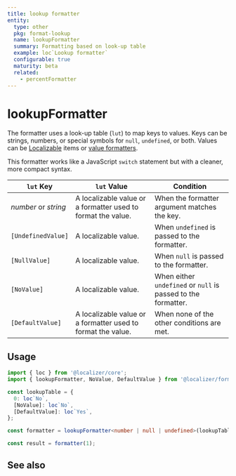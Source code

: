 ```yaml
---
title: lookup formatter
entity:
  type: other
  pkg: format-lookup
  name: lookupFormatter
  summary: Formatting based on look-up table
  example: loc`Lookup formatter`
  configurable: true
  maturity: beta
  related:
    - percentFormatter
---
```


# lookupFormatter <Preview /> <Package name="format-lookup"/>

The formatter uses a look-up table (`lut`) to map keys to values. Keys can be strings, numbers, or special symbols for `null`, `undefined`, or both. Values can be [Localizable](../../introduction/localizable.md) items or [value formatters](../introduction.md).

This formatter works like a JavaScript `switch` statement but with a cleaner, more compact syntax.

| `lut` Key            | `lut` Value                                                  | Condition                                                     |
| -------------------- | ------------------------------------------------------------ | ------------------------------------------------------------- |
| _number_ or _string_ | A localizable value or a formatter used to format the value. | When the formatter argument matches the key.                  |
| `[UndefinedValue]`   | A localizable value.                                         | When `undefined` is passed to the formatter.                  |
| `[NullValue]`        | A localizable value.                                         | When `null` is passed to the formatter.                       |
| `[NoValue]`          | A localizable value.                                         | When either `undefined` or `null` is passed to the formatter. |
| `[DefaultValue]`     | A localizable value or a formatter used to format the value. | When none of the other conditions are met.                    |

## Usage

```typescript twoslash
import { loc } from '@localizer/core';
import { lookupFormatter, NoValue, DefaultValue } from '@localizer/format-lookup';

const lookupTable = {
  0: loc`No`,
  [NoValue]: loc`No`,
  [DefaultValue]: loc`Yes`,
};

const formatter = lookupFormatter<number | null | undefined>(lookupTable);

const result = formatter(1);
```

## See also

<Entities />
